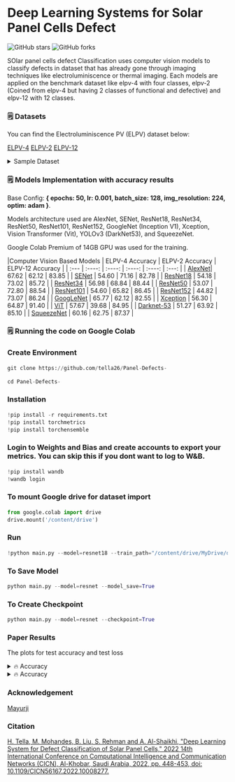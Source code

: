 # Deep Learning Systems for Solar Panel Cells Defect 

![GitHub stars](https://img.shields.io/github/stars/tella26/Panel-Defects-?style=social)
![GitHub forks](https://img.shields.io/github/forks/tella26/Panel-Defects-?style=social)


<!-- ![Image Classification Using Deep Learning](Images/cnn.jpg) -->

SOlar panel cells defect Classification uses computer vision models to classify defects in dataset that has already gone through imaging techniques like electroluminiscence or thermal imaging. Each models are applied on the benchmark dataset like elpv-4 with four classes, elpv-2 (Coined from elpv-4 but having 2 classes of functional and defective) and elpv-12 with 12 classes.

### 🗒 Datasets
You can find the Electroluminiscence PV (ELPV) dataset below:

[ELPV-4](https://drive.google.com/drive/folders/1sV79hmUzhJmufm1-69l9nbFt3mmvs9S-?usp=share_link)
[ELPV-2](https://drive.google.com/drive/folders/1tMi2dGcwTu_paL07YqQMkv4c8hvVWcyT?usp=share_link)
[ELPV-12](https://drive.google.com/drive/folders/150Pxn6sGFSCreA3VE4i0LlezDoUmccYH?usp=share_link)

<details>
  <summary>Sample Dataset </summary>
<p>
  
    The Elpv-12 dataset classifications with 11 defect classes including non defect class.
</p>
 <img src="plot/Model losses.png" alt="dataset">
</details>

### 🗒 Models Implementation with accuracy results

Base Config: **{ epochs: 50, lr: 0.001, batch_size: 128, img_resolution: 224, optim: adam }**. 

Models architecture used are AlexNet, SENet, ResNet18, ResNet34, ResNet50,
ResNet101, ResNet152, GoogleNet (Inception V1), Xception, Vision
Transformer (Vit), YOLOv3 (DarkNet53), and SqueezeNet. 

Google Colab Premium of 14GB GPU was used for the training.

|Computer Vision Based Models   | ELPV-4 Accuracy | ELPV-2 Accuracy | ELPV-12 Accuracy |
| :---        | :----:       | :----:       | :----:       | :----:       | :---:       |
| [AlexNet](https://papers.nips.cc/paper/2012/hash/c399862d3b9d6b76c8436e924a68c45b-Abstract.html")| 67.62 | 62.12 | 83.85 |
| [SENet](https://arxiv.org/abs/1709.01507)   | 54.60 | 71.16 | 82.78 | 
| [ResNet18](https://arxiv.org/abs/1512.03385)  | 54.18 | 73.02 | 85.72 |
| [ResNet34](https://arxiv.org/abs/1512.03385)  | 56.98 | 68.84 | 88.44 |
| [ResNet50](https://arxiv.org/abs/1512.03385)  | 53.07 | 72.80 | 88.54 |
| [ResNet101](https://arxiv.org/abs/1512.03385)  | 54.60 | 65.82 | 86.45 |
| [ResNet152](https://arxiv.org/abs/1512.03385)  | 44.82 | 73.07 | 86.24 |
| [GoogLeNet](https://arxiv.org/abs/1409.4842)   | 65.77 | 62.12 | 82.55 | 
| [Xception](https://arxiv.org/abs/1610.02357)   | 56.30 | 64.87 | 91.40 | 
| [ViT](https://arxiv.org/abs/2010.11929)   | 57.67 | 39.68 | 84.95 |
| [Darknet-53](https://arxiv.org/pdf/1804.02767.pdf)   | 51.27 | 63.92 | 85.10 |
| [SqueezeNet](https://arxiv.org/abs/1602.07360v4)   | 60.16 | 62.75 | 87.37 | 




### 🗒 Running the code on Google Colab

<!--##########################################################################################-->

### Create Environment
```python
git clone https://github.com/tella26/Panel-Defects- 
```
```python
cd Panel-Defects-
```
### Installation
```python
!pip install -r requirements.txt
!pip install torchmetrics
!pip install torchensemble
```

### Login to Weights and Bias and create accounts to export your metrics. You can skip this if you dont want to log to W&B.
```python
!pip install wandb
!wandb login
```
### To mount Google drive for dataset import
```python
from google.colab import drive
drive.mount('/content/drive')
```

### Run
```python
!python main.py --model=resnet18 --train_path="/content/drive/MyDrive/dataset/train_data" --test_path="/content/drive/MyDrive/dataset/test_data" 
```
### To Save Model
```python
python main.py --model=resnet --model_save=True
```
### To Create Checkpoint
```python
python main.py --model=resnet --checkpoint=True
```

<!--##########################################################################################-->

### Paper Results
The plots for test accuracy and  test loss 

<details>
  <summary>🔥 Accuracy </summary>
<p>
  
    Accuracy results on the elpv-2 dataset

</p>
 <img src="plot/Model_Accuracy.png" alt="Accuracy">
</details>

<details>
  <summary>🔥 Accuracy </summary>
<p>
  
    Loss plot results on the elpv-2 dataset

</p>
 <img src="plot/Model losses.png" alt="Loss">
</details>

<!--##########################################################################################-->


### Acknowledgement
[Mayurji](https://github.com/Mayurji/Image-Classification-PyTorch.git)

### Citation
[H. Tella, M. Mohandes, B. Liu, S. Rehman and A. Al-Shaikhi, "Deep Learning System for Defect Classification of Solar Panel Cells," 2022 14th International Conference on Computational Intelligence and Communication Networks (CICN),
Al-Khobar, Saudi Arabia, 2022, pp. 448-453, doi: 10.1109/CICN56167.2022.10008277.](https://ieeexplore.ieee.org/document/10008277/metrics#metrics)

